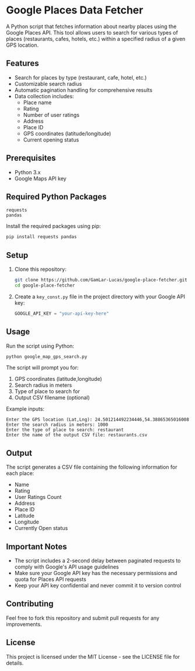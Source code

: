 # Google Places Data Fetcher

A Python script that fetches information about nearby places using the Google Places API. This tool allows users to search for various types of places (restaurants, cafes, hotels, etc.) within a specified radius of a given GPS location.

## Features

- Search for places by type (restaurant, cafe, hotel, etc.)
- Customizable search radius
- Automatic pagination handling for comprehensive results
- Data collection includes:
  - Place name
  - Rating
  - Number of user ratings
  - Address
  - Place ID
  - GPS coordinates (latitude/longitude)
  - Current opening status

## Prerequisites

- Python 3.x
- Google Maps API key

## Required Python Packages

```
requests
pandas
```

Install the required packages using pip:

```bash
pip install requests pandas
```

## Setup

1. Clone this repository:
   ```bash
   git clone https://github.com/GamLar-Lucas/google-place-fetcher.git
   cd google-place-fetcher
   ```

2. Create a `key_const.py` file in the project directory with your Google API key:
   ```python
   GOOGLE_API_KEY = "your-api-key-here"
   ```

## Usage

Run the script using Python:

```bash
python google_map_gps_search.py
```

The script will prompt you for:
1. GPS coordinates (latitude,longitude)
2. Search radius in meters
3. Type of place to search for
4. Output CSV filename (optional)

Example inputs:
```
Enter the GPS location (Lat,Lng): 24.501214492234446,54.38865365016008
Enter the search radius in meters: 1000
Enter the type of place to search: restaurant
Enter the name of the output CSV file: restaurants.csv
```

## Output

The script generates a CSV file containing the following information for each place:
- Name
- Rating
- User Ratings Count
- Address
- Place ID
- Latitude
- Longitude
- Currently Open status

## Important Notes

- The script includes a 2-second delay between paginated requests to comply with Google's API usage guidelines
- Make sure your Google API key has the necessary permissions and quota for Places API requests
- Keep your API key confidential and never commit it to version control

## Contributing

Feel free to fork this repository and submit pull requests for any improvements.

## License

This project is licensed under the MIT License - see the LICENSE file for details.
